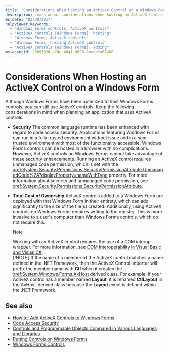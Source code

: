 ```yaml
---
title: "Considerations When Hosting an ActiveX Control on a Windows Form"
description: Learn about considerations when hosting an ActiveX Control on a Windows Form, such as security and total cost of ownership.
ms.date: "03/30/2017"
helpviewer_keywords: 
  - "Windows Forms controls, ActiveX controls"
  - "ActiveX controls [Windows Forms], hosting"
  - "Windows Forms, ActiveX controls"
  - "Windows Forms, hosting ActiveX controls"
  - "ActiveX controls [Windows Forms], adding"
ms.assetid: 2509302d-a74e-484f-9890-2acdbfa67a68
---
```

# Considerations When Hosting an ActiveX Control on a Windows Form

Although Windows Forms have been optimized to host Windows Forms controls, you can still use ActiveX controls. Keep the following considerations in mind when planning an application that uses ActiveX controls:  
  
- **Security** The common language runtime has been enhanced with regard to code access security. Applications featuring Windows Forms can run in a fully trusted environment without issue and in a semi-trusted environment with most of the functionality accessible. Windows Forms controls can be hosted in a browser with no complications. However, ActiveX controls on Windows Forms cannot take advantage of these security enhancements. Running an ActiveX control requires unmanaged code permission, which is set with the <xref:System.Security.Permissions.SecurityPermissionAttribute.UnmanagedCode%2A?displayProperty=nameWithType> property. For more information about security and unmanaged code permission, see <xref:System.Security.Permissions.SecurityPermissionAttribute>.  
  
- **Total Cost of Ownership** ActiveX controls added to a Windows Form are deployed with that Windows Form in their entirety, which can add significantly to the size of the file(s) created. Additionally, using ActiveX controls on Windows Forms requires writing to the registry. This is more invasive to a user's computer than Windows Forms controls, which do not require this.  
  
    > [!NOTE]
    > Working with an ActiveX control requires the use of a COM interop wrapper. For more information, see [COM Interoperability in Visual Basic and Visual C#](/dotnet/visual-basic/programming-guide/com-interop/com-interoperability-in-net-framework-applications).  
    > [!NOTE]
    > If the name of a member of the ActiveX control matches a name defined in the .NET Framework, then the ActiveX Control Importer will prefix the member name with **Ctl** when it creates the <xref:System.Windows.Forms.AxHost> derived class. For example, if your ActiveX control has a member named **Layout**, it is renamed **CtlLayout** in the AxHost-derived class because the **Layout** event is defined within the .NET Framework.  
  
## See also

- [How to: Add ActiveX Controls to Windows Forms](how-to-add-activex-controls-to-windows-forms.md)
- [Code Access Security](/dotnet/framework/misc/code-access-security)
- [Controls and Programmable Objects Compared in Various Languages and Libraries](/previous-versions/visualstudio/visual-studio-2010/0061wezk(v=vs.100))
- [Putting Controls on Windows Forms](putting-controls-on-windows-forms.md)
- [Windows Forms Controls](index.md)
